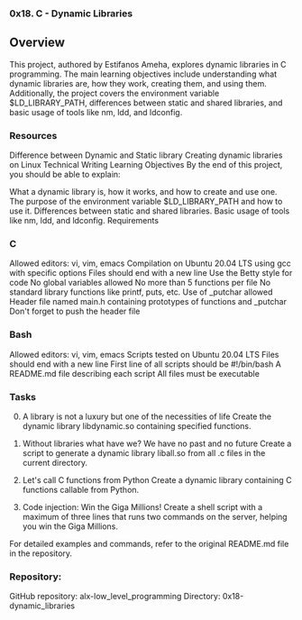 ### 0x18. C - Dynamic Libraries

## Overview
This project, authored by Estifanos Ameha, explores dynamic libraries in C programming. The main learning objectives include understanding what dynamic libraries are, how they work, creating them, and using them. Additionally, the project covers the environment variable $LD_LIBRARY_PATH, differences between static and shared libraries, and basic usage of tools like nm, ldd, and ldconfig.

### Resources
Difference between Dynamic and Static library
Creating dynamic libraries on Linux
Technical Writing
Learning Objectives
By the end of this project, you should be able to explain:

What a dynamic library is, how it works, and how to create and use one.
The purpose of the environment variable $LD_LIBRARY_PATH and how to use it.
Differences between static and shared libraries.
Basic usage of tools like nm, ldd, and ldconfig.
Requirements
### C
Allowed editors: vi, vim, emacs
Compilation on Ubuntu 20.04 LTS using gcc with specific options
Files should end with a new line
Use the Betty style for code
No global variables allowed
No more than 5 functions per file
No standard library functions like printf, puts, etc.
Use of _putchar allowed
Header file named main.h containing prototypes of functions and _putchar
Don't forget to push the header file
### Bash
Allowed editors: vi, vim, emacs
Scripts tested on Ubuntu 20.04 LTS
Files should end with a new line
First line of all scripts should be #!/bin/bash
A README.md file describing each script
All files must be executable
### Tasks
0. A library is not a luxury but one of the necessities of life
Create the dynamic library libdynamic.so containing specified functions.

1. Without libraries what have we? We have no past and no future
Create a script to generate a dynamic library liball.so from all .c files in the current directory.

2. Let's call C functions from Python
Create a dynamic library containing C functions callable from Python.

3. Code injection: Win the Giga Millions!
Create a shell script with a maximum of three lines that runs two commands on the server, helping you win the Giga Millions.

For detailed examples and commands, refer to the original README.md file in the repository.

### Repository:

GitHub repository: alx-low_level_programming
Directory: 0x18-dynamic_libraries